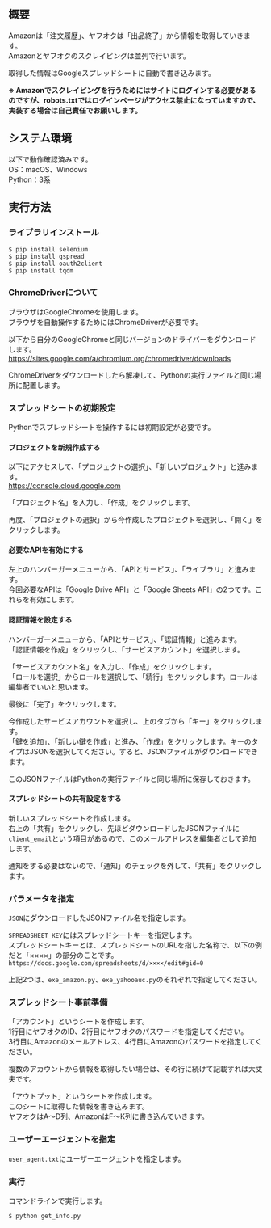 ## 概要
Amazonは「注文履歴」、ヤフオクは「出品終了」から情報を取得していきます。  
Amazonとヤフオクのスクレイピングは並列で行います。  

取得した情報はGoogleスプレッドシートに自動で書き込みます。

**※ Amazonでスクレイピングを行うためにはサイトにログインする必要があるのですが、robots.txtではログインページがアクセス禁止になっていますので、実装する場合は自己責任でお願いします。**



## システム環境
以下で動作確認済みです。  
OS：macOS、Windows  
Python：3系



## 実行方法
### ライブラリインストール
```
$ pip install selenium
$ pip install gspread
$ pip install oauth2client
$ pip install tqdm
```


### ChromeDriverについて
ブラウザはGoogleChromeを使用します。  
ブラウザを自動操作するためにはChromeDriverが必要です。

以下から自分のGoogleChromeと同じバージョンのドライバーをダウンロードします。  
https://sites.google.com/a/chromium.org/chromedriver/downloads

ChromeDriverをダウンロードしたら解凍して、Pythonの実行ファイルと同じ場所に配置します。


### スプレッドシートの初期設定
Pythonでスプレッドシートを操作するには初期設定が必要です。

#### プロジェクトを新規作成する
以下にアクセスして、「プロジェクトの選択」、「新しいプロジェクト」と進みます。  
https://console.cloud.google.com

「プロジェクト名」を入力し、「作成」をクリックします。

再度、「プロジェクトの選択」から今作成したプロジェクトを選択し、「開く」をクリックします。

#### 必要なAPIを有効にする
左上のハンバーガーメニューから、「APIとサービス」、「ライブラリ」と進みます。  
今回必要なAPIは「Google Drive API」と「Google Sheets API」の2つです。これらを有効にします。

#### 認証情報を設定する
ハンバーガーメニューから、「APIとサービス」、「認証情報」と進みます。  
「認証情報を作成」をクリックし、「サービスアカウント」を選択します。

「サービスアカウント名」を入力し、「作成」をクリックします。  
「ロールを選択」からロールを選択して、「続行」をクリックします。ロールは編集者でいいと思います。

最後に「完了」をクリックします。

今作成したサービスアカウントを選択し、上のタブから「キー」をクリックします。  
「鍵を追加」、「新しい鍵を作成」と進み、「作成」をクリックします。キーのタイプはJSONを選択してください。すると、JSONファイルがダウンロードできます。

このJSONファイルはPythonの実行ファイルと同じ場所に保存しておきます。

#### スプレッドシートの共有設定をする
新しいスプレッドシートを作成します。  
右上の「共有」をクリックし、先ほどダウンロードしたJSONファイルに`client_email`という項目があるので、このメールアドレスを編集者として追加します。

通知をする必要はないので、「通知」のチェックを外して、「共有」をクリックします。


### パラメータを指定
`JSON`にダウンロードしたJSONファイル名を指定します。

`SPREADSHEET_KEY`にはスプレッドシートキーを指定します。  
スプレッドシートキーとは、スプレッドシートのURLを指した名称で、以下の例だと「××××」の部分のことです。  
`https://docs.google.com/spreadsheets/d/××××/edit#gid=0`

上記2つは、`exe_amazon.py`、`exe_yahooauc.py`のそれぞれで指定してください。


### スプレッドシート事前準備
「アカウント」というシートを作成します。  
1行目にヤフオクのID、2行目にヤフオクのパスワードを指定してください。  
3行目にAmazonのメールアドレス、4行目にAmazonのパスワードを指定してください。

複数のアカウントから情報を取得したい場合は、その行に続けて記載すれば大丈夫です。

「アウトプット」というシートを作成します。  
このシートに取得した情報を書き込みます。  
ヤフオクはA〜D列、AmazonはF〜K列に書き込んでいきます。


### ユーザーエージェントを指定
`user_agent.txt`にユーザーエージェントを指定します。


### 実行
コマンドラインで実行します。  
```
$ python get_info.py
```
